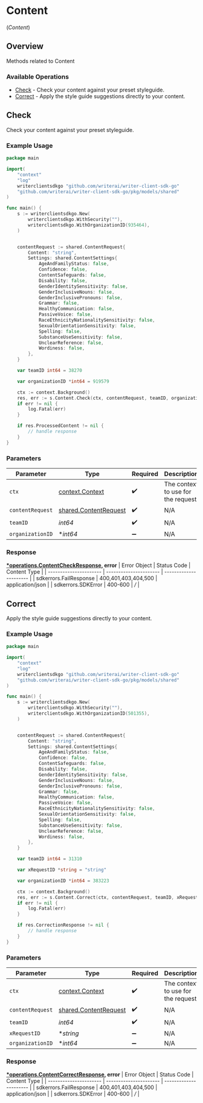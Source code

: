 # Content
(*Content*)

## Overview

Methods related to Content

### Available Operations

* [Check](#check) - Check your content against your preset styleguide.
* [Correct](#correct) - Apply the style guide suggestions directly to your content.

## Check

Check your content against your preset styleguide.

### Example Usage

```go
package main

import(
	"context"
	"log"
	writerclientsdkgo "github.com/writerai/writer-client-sdk-go"
	"github.com/writerai/writer-client-sdk-go/pkg/models/shared"
)

func main() {
    s := writerclientsdkgo.New(
        writerclientsdkgo.WithSecurity(""),
        writerclientsdkgo.WithOrganizationID(935464),
    )


    contentRequest := shared.ContentRequest{
        Content: "string",
        Settings: shared.ContentSettings{
            AgeAndFamilyStatus: false,
            Confidence: false,
            ContentSafeguards: false,
            Disability: false,
            GenderIdentitySensitivity: false,
            GenderInclusiveNouns: false,
            GenderInclusivePronouns: false,
            Grammar: false,
            HealthyCommunication: false,
            PassiveVoice: false,
            RaceEthnicityNationalitySensitivity: false,
            SexualOrientationSensitivity: false,
            Spelling: false,
            SubstanceUseSensitivity: false,
            UnclearReference: false,
            Wordiness: false,
        },
    }

    var teamID int64 = 38270

    var organizationID *int64 = 919579

    ctx := context.Background()
    res, err := s.Content.Check(ctx, contentRequest, teamID, organizationID)
    if err != nil {
        log.Fatal(err)
    }

    if res.ProcessedContent != nil {
        // handle response
    }
}
```

### Parameters

| Parameter                                                             | Type                                                                  | Required                                                              | Description                                                           |
| --------------------------------------------------------------------- | --------------------------------------------------------------------- | --------------------------------------------------------------------- | --------------------------------------------------------------------- |
| `ctx`                                                                 | [context.Context](https://pkg.go.dev/context#Context)                 | :heavy_check_mark:                                                    | The context to use for the request.                                   |
| `contentRequest`                                                      | [shared.ContentRequest](../../../pkg/models/shared/contentrequest.md) | :heavy_check_mark:                                                    | N/A                                                                   |
| `teamID`                                                              | *int64*                                                               | :heavy_check_mark:                                                    | N/A                                                                   |
| `organizationID`                                                      | **int64*                                                              | :heavy_minus_sign:                                                    | N/A                                                                   |


### Response

**[*operations.ContentCheckResponse](../../pkg/models/operations/contentcheckresponse.md), error**
| Error Object           | Status Code            | Content Type           |
| ---------------------- | ---------------------- | ---------------------- |
| sdkerrors.FailResponse | 400,401,403,404,500    | application/json       |
| sdkerrors.SDKError     | 400-600                | */*                    |

## Correct

Apply the style guide suggestions directly to your content.

### Example Usage

```go
package main

import(
	"context"
	"log"
	writerclientsdkgo "github.com/writerai/writer-client-sdk-go"
	"github.com/writerai/writer-client-sdk-go/pkg/models/shared"
)

func main() {
    s := writerclientsdkgo.New(
        writerclientsdkgo.WithSecurity(""),
        writerclientsdkgo.WithOrganizationID(501355),
    )


    contentRequest := shared.ContentRequest{
        Content: "string",
        Settings: shared.ContentSettings{
            AgeAndFamilyStatus: false,
            Confidence: false,
            ContentSafeguards: false,
            Disability: false,
            GenderIdentitySensitivity: false,
            GenderInclusiveNouns: false,
            GenderInclusivePronouns: false,
            Grammar: false,
            HealthyCommunication: false,
            PassiveVoice: false,
            RaceEthnicityNationalitySensitivity: false,
            SexualOrientationSensitivity: false,
            Spelling: false,
            SubstanceUseSensitivity: false,
            UnclearReference: false,
            Wordiness: false,
        },
    }

    var teamID int64 = 31310

    var xRequestID *string = "string"

    var organizationID *int64 = 383223

    ctx := context.Background()
    res, err := s.Content.Correct(ctx, contentRequest, teamID, xRequestID, organizationID)
    if err != nil {
        log.Fatal(err)
    }

    if res.CorrectionResponse != nil {
        // handle response
    }
}
```

### Parameters

| Parameter                                                             | Type                                                                  | Required                                                              | Description                                                           |
| --------------------------------------------------------------------- | --------------------------------------------------------------------- | --------------------------------------------------------------------- | --------------------------------------------------------------------- |
| `ctx`                                                                 | [context.Context](https://pkg.go.dev/context#Context)                 | :heavy_check_mark:                                                    | The context to use for the request.                                   |
| `contentRequest`                                                      | [shared.ContentRequest](../../../pkg/models/shared/contentrequest.md) | :heavy_check_mark:                                                    | N/A                                                                   |
| `teamID`                                                              | *int64*                                                               | :heavy_check_mark:                                                    | N/A                                                                   |
| `xRequestID`                                                          | **string*                                                             | :heavy_minus_sign:                                                    | N/A                                                                   |
| `organizationID`                                                      | **int64*                                                              | :heavy_minus_sign:                                                    | N/A                                                                   |


### Response

**[*operations.ContentCorrectResponse](../../pkg/models/operations/contentcorrectresponse.md), error**
| Error Object           | Status Code            | Content Type           |
| ---------------------- | ---------------------- | ---------------------- |
| sdkerrors.FailResponse | 400,401,403,404,500    | application/json       |
| sdkerrors.SDKError     | 400-600                | */*                    |
